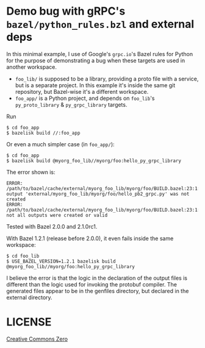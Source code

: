 # Demo bug with gRPC's `bazel/python_rules.bzl` and external deps

In this minimal example, I use of Google's `grpc.io`'s Bazel rules for Python for the purpose of demonstrating a bug
when these targets are used in another workspace.

* `foo_lib/` is supposed to be a library, providing a proto file with a service, but is a separate project. In this
  example it's inside the same git repository, but Bazel-wise it's a different workspace.
* `foo_app/` is a Python project, and depends on `foo_lib`'s `py_proto_library` & `py_grpc_library` targets.

Run

    $ cd foo_app
    $ bazelisk build //:foo_app

Or even a much simpler case (in `foo_app/`):

    $ cd foo_app
    $ bazelisk build @myorg_foo_lib//myorg/foo:hello_py_grpc_library

The error shown is:

    ERROR: /path/to/bazel/cache/external/myorg_foo_lib/myorg/foo/BUILD.bazel:23:1: output 'external/myorg_foo_lib/myorg/foo/hello_pb2_grpc.py' was not created
    ERROR: /path/to/bazel/cache/external/myorg_foo_lib/myorg/foo/BUILD.bazel:23:1: not all outputs were created or valid

Tested with Bazel 2.0.0 and 2.1.0rc1.

With Bazel 1.2.1 (release before 2.0.0), it even fails inside the same workspace:

    $ cd foo_lib
    $ USE_BAZEL_VERSION=1.2.1 bazelisk build @myorg_foo_lib//myorg/foo:hello_py_grpc_library

I believe the error is that the logic in the declaration of the output files is different than the logic used for
invoking the protobuf compiler. The generated files appear to be in the genfiles directory, but declared in the external
directory.

# LICENSE

[Creative Commons Zero](https://creativecommons.org/publicdomain/zero/1.0/legalcode)
